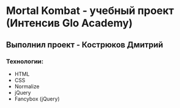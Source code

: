 # Mortal Kombat - учебный проект (Интенсив Glo Academy)
## Выполнил проект - Кострюков Дмитрий
### Технологии:
- HTML
- CSS
- Normalize
- jQuery
- Fancybox (jQuery)
